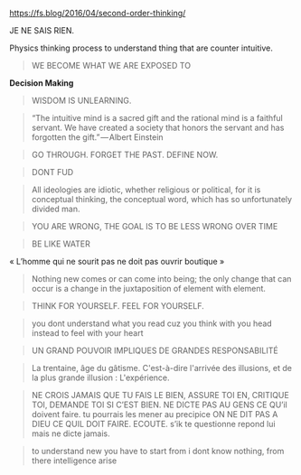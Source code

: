 
https://fs.blog/2016/04/second-order-thinking/

JE NE SAIS RIEN.

Physics thinking process to understand thing that are counter intuitive.

> WE BECOME WHAT WE ARE EXPOSED TO

**Decision Making**

> WISDOM IS UNLEARNING.

> “The intuitive mind is a sacred gift and the rational mind is a faithful servant. We have created a society that honors the servant and has forgotten the gift.” — Albert Einstein

> GO THROUGH. FORGET THE PAST. DEFINE NOW.

> DONT FUD

> All ideologies are idiotic, whether religious or political, for it is conceptual thinking, the conceptual word, which has so unfortunately divided man.

> YOU ARE WRONG, THE GOAL IS TO BE LESS WRONG OVER TIME

> BE LIKE WATER

« L’homme qui ne sourit pas ne doit pas ouvrir boutique »

> Nothing new comes or can come into being; the only change that can occur is a change in the juxtaposition of element with element.

> THINK FOR YOURSELF. FEEL FOR YOURSELF.

> you dont understand what you read cuz you think with you head instead to feel with your heart

> UN GRAND POUVOIR IMPLIQUES DE GRANDES RESPONSABILITÉ

> La trentaine, âge du gâtisme. C'est-à-dire l'arrivée des illusions, et de la plus grande illusion : L'expérience.

> NE CROIS JAMAIS QUE TU FAIS LE BIEN, ASSURE TOI EN, CRITIQUE TOI, DEMANDE TOI SI C’EST BIEN.
NE DICTE PAS AU GENS CE QU’il doivent faire. tu pourrais les mener au precipice
ON NE DIT PAS A DIEU CE QUIL DOIT FAIRE. ECOUTE. s’ik te questionne repond lui mais ne dicte jamais.

> to understand new you have to start from i dont know nothing, from there intelligence arise